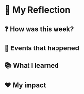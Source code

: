 # :thinking: My Reflection

## :question: How was this week?

## :date: Events that happened

## :books: What I learned

## :heart: My impact
